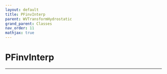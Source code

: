 ```yaml
---
layout: default
title: PFinvInterp
parent: WVTransformHydrostatic
grand_parent: Classes
nav_order: 11
mathjax: true
---
```


#  PFinvInterp




---

